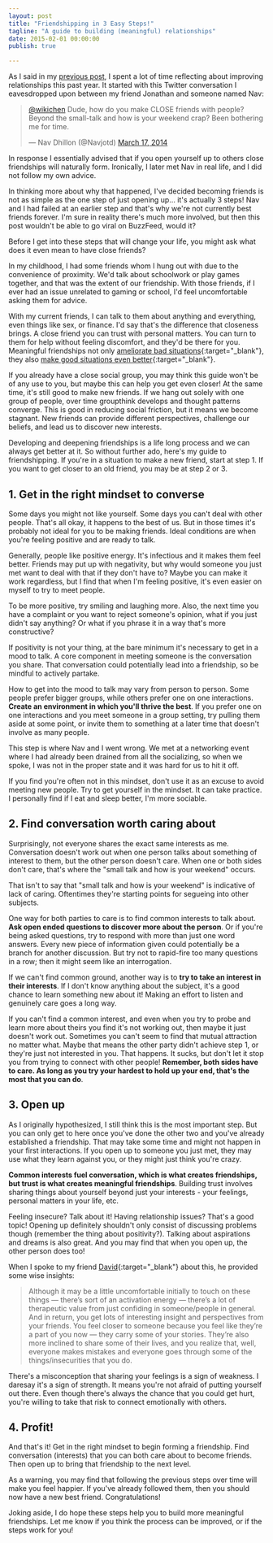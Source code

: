 ```yaml
---
layout: post
title: "Friendshipping in 3 Easy Steps!"
tagline: "A guide to building (meaningful) relationships"
date: 2015-02-01 00:00:00
publish: true

---
```


As I said in my [previous post](/blog/20-14-hindsight), I spent a lot of time 
reflecting about improving relationships this past year. It started with this 
Twitter conversation I eavesdropped upon between my friend Jonathan and someone 
named Nav:

<blockquote class="twitter-tweet" data-conversation="none" lang="en"><p><a href="https://twitter.com/wikichen">@wikichen</a> Dude, how do you make CLOSE friends with people? Beyond the small-talk and how is your weekend crap? Been bothering me for time.</p>&mdash; Nav Dhillon (@Navjotd) <a href="https://twitter.com/Navjotd/status/445673386547503104">March 17, 2014</a></blockquote>
<script async src="//platform.twitter.com/widgets.js" charset="utf-8"></script>

In response I essentially advised that if you open yourself up to others close 
friendships will naturally form. Ironically, I later met Nav in real life, and I 
did not follow my own advice.

In thinking more about why that happened, I've decided becoming friends is not 
as simple as the one step of just opening up... it's actually 3 steps! Nav and I 
had failed at an earlier step and that's why we're not currently best friends 
forever. I'm sure in reality there's much more involved, but then this post 
wouldn't be able to go viral on BuzzFeed, would it?

Before I get into these steps that will change your life, you might ask what 
does it even mean to have close friends?

In my childhood, I had some friends whom I hung out with due to the convenience 
of proximity. We'd talk about schoolwork or play games together, and that was 
the extent of our friendship. With those friends, if I ever had an issue 
unrelated to gaming or school, I'd feel uncomfortable asking them for advice.

With my current friends, I can talk to them about anything and everything, even 
things like sex, or finance. I'd say that's the difference that closeness 
brings.  A close friend you can trust with personal matters. You can turn to 
them for help without feeling discomfort, and they'd be there for you. 
Meaningful friendships not only [ameliorate bad 
situations](http://www.centreforconfidence.co.uk/flourishing-lives.php?p=cGlkPTIwMSZpZD03ODg=){:target="_blank"}, 
they also [make good situations even 
better](http://www.scientificamerican.com/article/without-friends-or-family-even-extraordinary-experiences-are-disappointing/){:target="_blank"}.

If you already have a close social group, you may think this guide won't be of 
any use to you, but maybe this can help you get even closer! At the same time, 
it's still good to make new friends. If we hang out solely with one group of 
people, over time groupthink develops and thought patterns converge. This is 
good in reducing social friction, but it means we become stagnant. New friends 
can provide different perspectives, challenge our beliefs, and lead us to 
discover new interests.

Developing and deepening friendships is a life long process and we can always 
get better at it. So without further ado, here's my guide to friendshipping. If 
you're in a situation to make a new friend, start at step 1. If you want to get 
closer to an old friend, you may be at step 2 or 3.

## 1. Get in the right mindset to converse

Some days you might not like yourself. Some days you can't deal with other 
people. That's all okay, it happens to the best of us. But in those times it's 
probably not ideal for you to be making friends. Ideal conditions are when 
you're feeling positive and are ready to talk.

Generally, people like positive energy. It's infectious and it makes them feel 
better. Friends may put up with negativity, but why would someone you just met 
want to deal with that if they don't have to? Maybe you can make it work 
regardless, but I find that when I'm feeling positive, it's even easier on 
myself to try to meet people.

To be more positive, try smiling and laughing more. Also, the next time you have 
a complaint or you want to reject someone's opinion, what if you just didn't say 
anything? Or what if you phrase it in a way that's more constructive?

If positivity is not your thing, at the bare minimum it's necessary to get in a 
mood to talk. A core component in meeting someone is the conversation you share. 
That conversation could potentially lead into a friendship, so be mindful to 
actively partake.

How to get into the mood to talk may vary from person to person. Some people 
prefer bigger groups, while others prefer one on one interactions. __Create an 
environment in which you'll thrive the best__. If you prefer one on one 
interactions and you meet someone in a group setting, try pulling them aside at 
some point, or invite them to something at a later time that doesn't involve as 
many people.

This step is where Nav and I went wrong. We met at a networking event where I 
had already been drained from all the socializing, so when we spoke, I was not 
in the proper state and it was hard for us to hit it off.

If you find you're often not in this mindset, don't use it as an excuse to avoid 
meeting new people. Try to get yourself in the mindset. It can take practice. I 
personally find if I eat and sleep better, I'm more sociable.

## 2. Find conversation worth caring about

Surprisingly, not everyone shares the exact same interests as me. Conversation 
doesn't work out when one person talks about something of interest to them, but 
the other person doesn't care. When one or both sides don't care, that's where 
the "small talk and how is your weekend" occurs.

That isn't to say that "small talk and how is your weekend" is indicative of 
lack of caring. Oftentimes they're starting points for segueing into other 
subjects.

One way for both parties to care is to find common interests to talk about. 
__Ask open ended questions to discover more about the person__. Or if you're 
being asked questions, try to respond with more than just one word answers. 
Every new piece of information given could potentially be a branch for another 
discussion. But try not to rapid-fire too many questions in a row; then it might 
seem like an interrogation.

If we can't find common ground, another way is to __try to take an interest in 
their interests__. If I don't know anything about the subject, it's a good 
chance to learn something new about it! Making an effort to listen and genuinely 
care goes a long way.

If you can't find a common interest, and even when you try to probe and learn 
more about theirs you find it's not working out, then maybe it just doesn't work 
out. Sometimes you can't seem to find that mutual attraction no matter what. 
Maybe that means the other party didn't achieve step 1, or they're just not 
interested in you. That happens. It sucks, but don't let it stop you from trying 
to connect with other people! __Remember, both sides have to care. As long as 
you try your hardest to hold up your end, that's the most that you can do__.

## 3. Open up

As I originally hypothesized, I still think this is the most important step. But 
you can only get to here once you've done the other two and you've already 
established a friendship. That may take some time and might not happen in your 
first interactions. If you open up to someone you just met, they may use what 
they learn against you, or they might just think you're crazy.

__Common interests fuel conversation, which is what creates friendships, but 
trust is what creates meaningful friendships__. Building trust involves sharing 
things about yourself beyond just your interests - your feelings, personal 
matters in your life, etc.

Feeling insecure? Talk about it! Having relationship issues? That's a good 
topic! Opening up definitely shouldn't only consist of discussing problems 
though (remember the thing about positivity?). Talking about aspirations and 
dreams is also great. And you may find that when you open up, the other person 
does too!

When I spoke to my friend [David](http://david-hu.com/){:target="_blank"} about 
this, he provided some wise insights:

> Although it may be a little uncomfortable initially to touch on these things — there’s sort of an activation energy — there’s a lot of therapeutic value from just confiding in someone/people in general. And in return, you get lots of interesting insight and perspectives from your friends. You feel closer to someone because you feel like they’re a part of you now — they carry some of your stories. They’re also more inclined to share some of their lives, and you realize that, well, everyone makes mistakes and everyone goes through some of the things/insecurities that you do.

There's a misconception that sharing your feelings is a sign of weakness. I 
daresay it's a sign of strength. It means you're not afraid of putting yourself 
out there. Even though there's always the chance that you could get hurt, you're 
willing to take that risk to connect emotionally with others.


## 4. Profit!

And that's it! Get in the right mindset to begin forming a friendship. Find 
conversation (interests) that you can both care about to become friends. Then 
open up to bring that friendship to the next level.

As a warning, you may find that following the previous steps over time will make 
you feel happier. If you've already followed them, then you should now have a 
new best friend. Congratulations!

Joking aside, I do hope these steps help you to build more meaningful 
friendships. Let me know if you think the process can be improved, or if the 
steps work for you!
